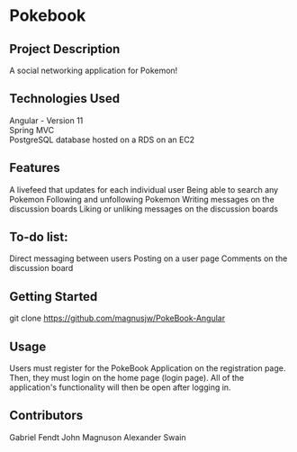 # Pokebook
## Project Description
A social networking application for Pokemon!

## Technologies Used
Angular - Version 11   
Spring MVC  
PostgreSQL database hosted on a RDS on an EC2

## Features
A livefeed that updates for each individual user
Being able to search any Pokemon
Following and unfollowing Pokemon
Writing messages on the discussion boards
Liking or unliking messages on the discussion boards

## To-do list:

Direct messaging between users
Posting on a user page
Comments on the discussion board

## Getting Started
git clone https://github.com/magnusjw/PokeBook-Angular

## Usage
Users must register for the PokeBook Application on the registration page. 
Then, they must login on the home page (login page). All of the application's
functionality will then be open after logging in.

## Contributors
Gabriel Fendt
John Magnuson
Alexander Swain
